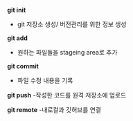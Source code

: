 **git init**

- git 저장소 생성/ 버전관리를 위한 정보 생성

**git add**

- 원하는 파일들을 stageing area로 추가

**git commit**

- 파일 수정 내용을 기록

**git push** -작성한 코드를 원격 저장소에 업로드

**git remote** -내로컬과 깃허브를 연결
